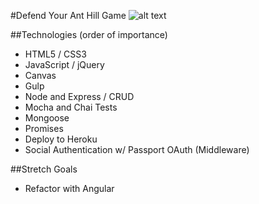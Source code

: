 #Defend Your Ant Hill Game
<img src="../images/anthill_game.png" alt="alt text" title="Ant_Hill_Script" />



##Technologies (order of importance)
- HTML5 / CSS3
- JavaScript / jQuery
- Canvas
- Gulp
- Node and Express / CRUD
- Mocha and Chai Tests
- Mongoose
- Promises
- Deploy to Heroku
- Social Authentication w/ Passport OAuth (Middleware)

##Stretch Goals
- Refactor with Angular
